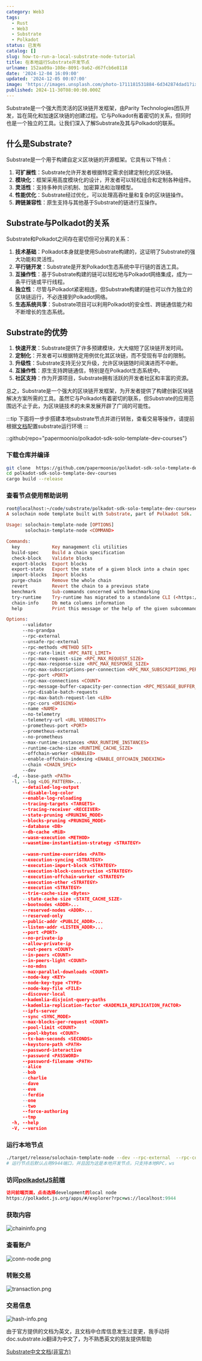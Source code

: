 ```yaml
---
category: Web3
tags:
  - Rust
  - Web3
  - Substrate
  - Polkadot
status: 已发布
catalog: []
slug: how-to-run-a-local-substrate-node-tutorial
title: 在本地运行Substrate开发节点
urlname: 152aa09a-108e-8091-9a62-d67fcb6e8118
date: '2024-12-04 16:09:00'
updated: '2024-12-05 00:07:00'
image: 'https://images.unsplash.com/photo-1711181531884-6d342874dad1?ixlib=rb-4.0.3&q=85&fm=jpg&crop=entropy&cs=srgb'
published: 2024-11-30T08:00:00.000Z
---
```


Substrate是一个强大而灵活的区块链开发框架，由Parity Technologies团队开发，旨在简化和加速区块链的创建过程。它与Polkadot有着密切的关系，但同时也是一个独立的工具。让我们深入了解Substrate及其与Polkadot的联系。


## 什么是Substrate?


Substrate是一个用于构建自定义区块链的开源框架。它具有以下特点：

1. **可扩展性**：Substrate允许开发者根据特定需求创建定制化的区块链。
2. **模块化**：框架采用高度模块化的设计，开发者可以轻松组合和定制各种组件。
3. **灵活性**：支持多种共识机制、加密算法和治理模型。
4. **性能优化**：Substrate经过优化，可以处理高吞吐量和复杂的区块链操作。
5. **跨链兼容性**：原生支持与其他基于Substrate的链进行互操作。

## Substrate与Polkadot的关系


Substrate和Polkadot之间存在密切但可分离的关系：

1. **技术基础**：Polkadot本身就是使用Substrate构建的，这证明了Substrate的强大功能和灵活性。
2. **平行链开发**：Substrate是开发Polkadot生态系统中平行链的首选工具。
3. **互操作性**：基于Substrate构建的链可以轻松地与Polkadot网络集成，成为一条平行链或平行线程。
4. **独立性**：尽管与Polkadot紧密相连，但Substrate构建的链也可以作为独立的区块链运行，不必连接到Polkadot网络。
5. **生态系统共享**：Substrate项目可以利用Polkadot的安全性、跨链通信能力和不断增长的生态系统。

## Substrate的优势

1. **快速开发**：Substrate提供了许多预建模块，大大缩短了区块链开发时间。
2. **定制化**：开发者可以根据特定用例优化其区块链，而不受现有平台的限制。
3. **升级性**：Substrate支持无分叉升级，允许区块链随时间演进而不中断。
4. **互操作性**：原生支持跨链通信，特别是在Polkadot生态系统中。
5. **社区支持**：作为开源项目，Substrate拥有活跃的开发者社区和丰富的资源。

总之，Substrate是一个强大的区块链开发框架，为开发者提供了构建创新区块链解决方案所需的工具。虽然它与Polkadot有着密切的联系，但Substrate的应用范围远不止于此，为区块链技术的未来发展开辟了广阔的可能性。


:::tip
下面将一步步搭建本地substrate节点并进行转账，查看交易等操作，请提前根据[文档](https://substrate-docs.pages.dev/en/install/macos/?mode=light)配置substrate运行环境
:::


::github{repo="papermoonio/polkadot-sdk-solo-template-dev-courses"}


### 下载仓库并编译


```bash
git clone  https://github.com/papermoonio/polkadot-sdk-solo-template-dev-courses 
cd polkadot-sdk-solo-template-dev-courses
cargo build --release
```


### 查看节点使用帮助说明


```prolog
root@localhost:~/code/substrate/polkadot-sdk-solo-template-dev-courses# ./target/release/solochain-template-node -h
A solochain node template built with Substrate, part of Polkadot Sdk.

Usage: solochain-template-node [OPTIONS]
       solochain-template-node <COMMAND>

Commands:
  key            Key management cli utilities
  build-spec     Build a chain specification
  check-block    Validate blocks
  export-blocks  Export blocks
  export-state   Export the state of a given block into a chain spec
  import-blocks  Import blocks
  purge-chain    Remove the whole chain
  revert         Revert the chain to a previous state
  benchmark      Sub-commands concerned with benchmarking
  try-runtime    Try-runtime has migrated to a standalone CLI (<https://github.com/paritytech/try-runtime-cli>). The subcommand exists as a stub and deprecation notice. It will be removed entirely some time after January 2024
  chain-info     Db meta columns information
  help           Print this message or the help of the given subcommand(s)

Options:
      --validator                                                                                Enable validator mode
      --no-grandpa                                                                               Disable GRANDPA
      --rpc-external                                                                             Listen to all RPC interfaces (default: local)
      --unsafe-rpc-external                                                                      Listen to all RPC interfaces
      --rpc-methods <METHOD SET>                                                                 RPC methods to expose. [default: auto] [possible values: auto, safe, unsafe]
      --rpc-rate-limit <RPC_RATE_LIMIT>                                                          RPC rate limiting (calls/minute) for each connection
      --rpc-max-request-size <RPC_MAX_REQUEST_SIZE>                                              Set the maximum RPC request payload size for both HTTP and WS in megabytes [default: 15]
      --rpc-max-response-size <RPC_MAX_RESPONSE_SIZE>                                            Set the maximum RPC response payload size for both HTTP and WS in megabytes [default: 15]
      --rpc-max-subscriptions-per-connection <RPC_MAX_SUBSCRIPTIONS_PER_CONNECTION>              Set the maximum concurrent subscriptions per connection [default: 1024]
      --rpc-port <PORT>                                                                          Specify JSON-RPC server TCP port
      --rpc-max-connections <COUNT>                                                              Maximum number of RPC server connections [default: 100]
      --rpc-message-buffer-capacity-per-connection <RPC_MESSAGE_BUFFER_CAPACITY_PER_CONNECTION>  The number of messages the RPC server is allowed to keep in memory [default: 64]
      --rpc-disable-batch-requests                                                               Disable RPC batch requests
      --rpc-max-batch-request-len <LEN>                                                          Limit the max length per RPC batch request
      --rpc-cors <ORIGINS>                                                                       Specify browser *origins* allowed to access the HTTP & WS RPC servers
      --name <NAME>                                                                              The human-readable name for this node
      --no-telemetry                                                                             Disable connecting to the Substrate telemetry server
      --telemetry-url <URL VERBOSITY>                                                            The URL of the telemetry server to connect to
      --prometheus-port <PORT>                                                                   Specify Prometheus exporter TCP Port
      --prometheus-external                                                                      Expose Prometheus exporter on all interfaces
      --no-prometheus                                                                            Do not expose a Prometheus exporter endpoint
      --max-runtime-instances <MAX_RUNTIME_INSTANCES>                                            The size of the instances cache for each runtime [max: 32] [default: 8]
      --runtime-cache-size <RUNTIME_CACHE_SIZE>                                                  Maximum number of different runtimes that can be cached [default: 2]
      --offchain-worker <ENABLED>                                                                Execute offchain workers on every block [default: when-authority] [possible values: always, never, when-authority]
      --enable-offchain-indexing <ENABLE_OFFCHAIN_INDEXING>                                      Enable offchain indexing API [default: false] [possible values: true, false]
      --chain <CHAIN_SPEC>                                                                       Specify the chain specification
      --dev                                                                                      Specify the development chain
  -d, --base-path <PATH>                                                                         Specify custom base path
  -l, --log <LOG_PATTERN>...                                                                     Sets a custom logging filter (syntax: `<target>=<level>`)
      --detailed-log-output                                                                      Enable detailed log output
      --disable-log-color                                                                        Disable log color output
      --enable-log-reloading                                                                     Enable feature to dynamically update and reload the log filter
      --tracing-targets <TARGETS>                                                                Sets a custom profiling filter
      --tracing-receiver <RECEIVER>                                                              Receiver to process tracing messages [default: log] [possible values: log]
      --state-pruning <PRUNING_MODE>                                                             Specify the state pruning mode
      --blocks-pruning <PRUNING_MODE>                                                            Specify the blocks pruning mode [default: archive-canonical]
      --database <DB>                                                                            Select database backend to use [possible values: rocksdb, paritydb, auto, paritydb-experimental]
      --db-cache <MiB>                                                                           Limit the memory the database cache can use
      --wasm-execution <METHOD>                                                                  Method for executing Wasm runtime code [default: compiled] [possible values: interpreted-i-know-what-i-do, compiled]
      --wasmtime-instantiation-strategy <STRATEGY>                                               The WASM instantiation method to use [default: pooling-copy-on-write] [possible values: pooling-copy-on-write, recreate-instance-copy-on-write, pooling,
                                                                                                 recreate-instance]
      --wasm-runtime-overrides <PATH>                                                            Specify the path where local WASM runtimes are stored
      --execution-syncing <STRATEGY>                                                             Runtime execution strategy for importing blocks during initial sync [possible values: native, wasm, both, native-else-wasm]
      --execution-import-block <STRATEGY>                                                        Runtime execution strategy for general block import (including locally authored blocks) [possible values: native, wasm, both, native-else-wasm]
      --execution-block-construction <STRATEGY>                                                  Runtime execution strategy for constructing blocks [possible values: native, wasm, both, native-else-wasm]
      --execution-offchain-worker <STRATEGY>                                                     Runtime execution strategy for offchain workers [possible values: native, wasm, both, native-else-wasm]
      --execution-other <STRATEGY>                                                               Runtime execution strategy when not syncing, importing or constructing blocks [possible values: native, wasm, both, native-else-wasm]
      --execution <STRATEGY>                                                                     The execution strategy that should be used by all execution contexts [possible values: native, wasm, both, native-else-wasm]
      --trie-cache-size <Bytes>                                                                  Specify the state cache size [default: 67108864]
      --state-cache-size <STATE_CACHE_SIZE>                                                      DEPRECATED: switch to `--trie-cache-size`
      --bootnodes <ADDR>...                                                                      Specify a list of bootnodes
      --reserved-nodes <ADDR>...                                                                 Specify a list of reserved node addresses
      --reserved-only                                                                            Whether to only synchronize the chain with reserved nodes
      --public-addr <PUBLIC_ADDR>...                                                             Public address that other nodes will use to connect to this node
      --listen-addr <LISTEN_ADDR>...                                                             Listen on this multiaddress
      --port <PORT>                                                                              Specify p2p protocol TCP port
      --no-private-ip                                                                            Always forbid connecting to private IPv4/IPv6 addresses
      --allow-private-ip                                                                         Always accept connecting to private IPv4/IPv6 addresses
      --out-peers <COUNT>                                                                        Number of outgoing connections we're trying to maintain [default: 8]
      --in-peers <COUNT>                                                                         Maximum number of inbound full nodes peers [default: 32]
      --in-peers-light <COUNT>                                                                   Maximum number of inbound light nodes peers [default: 100]
      --no-mdns                                                                                  Disable mDNS discovery (default: true)
      --max-parallel-downloads <COUNT>                                                           Maximum number of peers from which to ask for the same blocks in parallel [default: 5]
      --node-key <KEY>                                                                           Secret key to use for p2p networking
      --node-key-type <TYPE>                                                                     Crypto primitive to use for p2p networking [default: ed25519] [possible values: ed25519]
      --node-key-file <FILE>                                                                     File from which to read the node's secret key to use for p2p networking
      --discover-local                                                                           Enable peer discovery on local networks
      --kademlia-disjoint-query-paths                                                            Require iterative Kademlia DHT queries to use disjoint paths
      --kademlia-replication-factor <KADEMLIA_REPLICATION_FACTOR>                                Kademlia replication factor [default: 20]
      --ipfs-server                                                                              Join the IPFS network and serve transactions over bitswap protocol
      --sync <SYNC_MODE>                                                                         Blockchain syncing mode. [default: full] [possible values: full, fast, fast-unsafe, warp]
      --max-blocks-per-request <COUNT>                                                           Maximum number of blocks per request [default: 64]
      --pool-limit <COUNT>                                                                       Maximum number of transactions in the transaction pool [default: 8192]
      --pool-kbytes <COUNT>                                                                      Maximum number of kilobytes of all transactions stored in the pool [default: 20480]
      --tx-ban-seconds <SECONDS>                                                                 How long a transaction is banned for
      --keystore-path <PATH>                                                                     Specify custom keystore path
      --password-interactive                                                                     Use interactive shell for entering the password used by the keystore
      --password <PASSWORD>                                                                      Password used by the keystore
      --password-filename <PATH>                                                                 File that contains the password used by the keystore
      --alice                                                                                    Shortcut for `--name Alice --validator`
      --bob                                                                                      Shortcut for `--name Bob --validator`
      --charlie                                                                                  Shortcut for `--name Charlie --validator`
      --dave                                                                                     Shortcut for `--name Dave --validator`
      --eve                                                                                      Shortcut for `--name Eve --validator`
      --ferdie                                                                                   Shortcut for `--name Ferdie --validator`
      --one                                                                                      Shortcut for `--name One --validator`
      --two                                                                                      Shortcut for `--name Two --validator`
      --force-authoring                                                                          Enable authoring even when offline
      --tmp                                                                                      Run a temporary node
  -h, --help                                                                                     Print help (see more with '--help')
  -V, --version                                                                                  Print version
```


### 运行本地节点


```bash
./target/release/solochain-template-node --dev --rpc-external  --rpc-cors all
# 运行节点后默认占用9944端口，并且因为这是本地开发节点，只支持本地RPC，ws
```


### 访问[polkadotJS前端](https://polkadot.js.org/apps/#/explorer?rpc=ws://localhost:9944)


```prolog
访问前端页面，点击选择development的local node
https://polkadot.js.org/apps/#/explorer?rpc=ws://localhost:9944
```


### 获取内容


![chaininfo.png](https://prod-files-secure.s3.us-west-2.amazonaws.com/5d24fe63-e567-4804-86f9-9fdc62e13082/89be5adf-5619-4306-be75-45b425e3c446/chaininfo.png?X-Amz-Algorithm=AWS4-HMAC-SHA256&X-Amz-Content-Sha256=UNSIGNED-PAYLOAD&X-Amz-Credential=ASIAZI2LB466SB32UFVB%2F20250328%2Fus-west-2%2Fs3%2Faws4_request&X-Amz-Date=20250328T213247Z&X-Amz-Expires=3600&X-Amz-Security-Token=IQoJb3JpZ2luX2VjEP7%2F%2F%2F%2F%2F%2F%2F%2F%2F%2FwEaCXVzLXdlc3QtMiJHMEUCIQD4k9YAMlDnKPZueES8lLPF1gZQP4EBvqtFwqQgnkaq7AIgbEw5zwfm5GifLOLwSgNVBKkWFkg67dgYRBVwZq%2BsKmEq%2FwMIZxAAGgw2Mzc0MjMxODM4MDUiDEnhK6PJJgJxUifrKSrcA7ZhRNmPvSs3sNbvgbYE9oGW0nyGrCIrS2GTDrxsycFUGWJduAirlVK%2BBwRLmpwPMnP0EHqE%2Fzs4iak6shdUEt75cd0R2GUfC5mUXp7MS3Jr8Y2aLcmLuKrghWMUAZL3rvDL56azxave%2BJRfr9fKV%2FgbLUvsUKePlTKtQsOyY7%2BRiIe8JAWZLuAglvNvwTZP6%2FQEP2n63pvkIAtT1fxOZrF1bRsMLS%2B6zmZubuN%2BTdY0TCfYLslsq%2Fse6nLlrwkNBts5ttX0o19X77%2FB5lK1zF7O1DbfpTJUylSGh%2Ff9fKCSkMgNf55odcaR2lkuRldUypLTcoy3fTplXzOngC3qyO6LhbD62Bs1PDKODutbSuEwHbIM4IVoWKut41s%2FmE0uHlB%2BtiXYrPU8dcObRbaZR%2BNrAp01dzTMb5Uvy8ZUKcc%2FXkKOUARNSra2FmqDMvZ7GtYPZRuuhwF6YWKq%2BXhycv8kXNiA1iMPh3cIzBuQp%2BHtGtBqwYcyFu5ROpGo7CDwS3mt7ML2unpAq%2FDqosGjE0DoyDUT1A1c2%2FpiIiW36HlmB%2B0uPqAsq1SgC7Oo%2BjAslnusgNnJWVgV3%2F7ZxuBtM5u8xbIBdGvIY7pW7ZV8rDArFJi4QhYGvMVqf2PRMMmonL8GOqUBlHyHINCEfHh6mXwnnnNghU1U7oAKLmGEkucsqyM3XgU0ouqnNgO2ecJYGryrn2KG%2FKorACKKHC0RLIVA%2BvjbZBvsQvhoeAeGhPm%2BLEPMp636xKhgHLAyVJbfZUcIiQuKn1O8t3PJJLfoZbs5azxypIHJOqByxrHNRaqyvdZqCPjULtI9ymukJOZwvlmlCzEfTs4BL1%2BojmSidPgaYLrfp8KDRsjX&X-Amz-Signature=80924b703be3dfeb17e5431cfe9b792d0f91df55e0b4ec3ea965e06cd6521e31&X-Amz-SignedHeaders=host&x-id=GetObject)


### 查看账户


![conn-node.png](https://prod-files-secure.s3.us-west-2.amazonaws.com/5d24fe63-e567-4804-86f9-9fdc62e13082/05964f92-c6d8-42d1-b4a1-b3a852295683/conn-node.png?X-Amz-Algorithm=AWS4-HMAC-SHA256&X-Amz-Content-Sha256=UNSIGNED-PAYLOAD&X-Amz-Credential=ASIAZI2LB466SB32UFVB%2F20250328%2Fus-west-2%2Fs3%2Faws4_request&X-Amz-Date=20250328T213247Z&X-Amz-Expires=3600&X-Amz-Security-Token=IQoJb3JpZ2luX2VjEP7%2F%2F%2F%2F%2F%2F%2F%2F%2F%2FwEaCXVzLXdlc3QtMiJHMEUCIQD4k9YAMlDnKPZueES8lLPF1gZQP4EBvqtFwqQgnkaq7AIgbEw5zwfm5GifLOLwSgNVBKkWFkg67dgYRBVwZq%2BsKmEq%2FwMIZxAAGgw2Mzc0MjMxODM4MDUiDEnhK6PJJgJxUifrKSrcA7ZhRNmPvSs3sNbvgbYE9oGW0nyGrCIrS2GTDrxsycFUGWJduAirlVK%2BBwRLmpwPMnP0EHqE%2Fzs4iak6shdUEt75cd0R2GUfC5mUXp7MS3Jr8Y2aLcmLuKrghWMUAZL3rvDL56azxave%2BJRfr9fKV%2FgbLUvsUKePlTKtQsOyY7%2BRiIe8JAWZLuAglvNvwTZP6%2FQEP2n63pvkIAtT1fxOZrF1bRsMLS%2B6zmZubuN%2BTdY0TCfYLslsq%2Fse6nLlrwkNBts5ttX0o19X77%2FB5lK1zF7O1DbfpTJUylSGh%2Ff9fKCSkMgNf55odcaR2lkuRldUypLTcoy3fTplXzOngC3qyO6LhbD62Bs1PDKODutbSuEwHbIM4IVoWKut41s%2FmE0uHlB%2BtiXYrPU8dcObRbaZR%2BNrAp01dzTMb5Uvy8ZUKcc%2FXkKOUARNSra2FmqDMvZ7GtYPZRuuhwF6YWKq%2BXhycv8kXNiA1iMPh3cIzBuQp%2BHtGtBqwYcyFu5ROpGo7CDwS3mt7ML2unpAq%2FDqosGjE0DoyDUT1A1c2%2FpiIiW36HlmB%2B0uPqAsq1SgC7Oo%2BjAslnusgNnJWVgV3%2F7ZxuBtM5u8xbIBdGvIY7pW7ZV8rDArFJi4QhYGvMVqf2PRMMmonL8GOqUBlHyHINCEfHh6mXwnnnNghU1U7oAKLmGEkucsqyM3XgU0ouqnNgO2ecJYGryrn2KG%2FKorACKKHC0RLIVA%2BvjbZBvsQvhoeAeGhPm%2BLEPMp636xKhgHLAyVJbfZUcIiQuKn1O8t3PJJLfoZbs5azxypIHJOqByxrHNRaqyvdZqCPjULtI9ymukJOZwvlmlCzEfTs4BL1%2BojmSidPgaYLrfp8KDRsjX&X-Amz-Signature=65229f0d5dfcb478fc80cc0310b624c0f0947ddd681e31b093c541c9d88513f1&X-Amz-SignedHeaders=host&x-id=GetObject)


### 转账交易


![transaction.png](https://prod-files-secure.s3.us-west-2.amazonaws.com/5d24fe63-e567-4804-86f9-9fdc62e13082/65593d3b-9b56-4fbe-a383-1447c903127f/transaction.png?X-Amz-Algorithm=AWS4-HMAC-SHA256&X-Amz-Content-Sha256=UNSIGNED-PAYLOAD&X-Amz-Credential=ASIAZI2LB466SB32UFVB%2F20250328%2Fus-west-2%2Fs3%2Faws4_request&X-Amz-Date=20250328T213247Z&X-Amz-Expires=3600&X-Amz-Security-Token=IQoJb3JpZ2luX2VjEP7%2F%2F%2F%2F%2F%2F%2F%2F%2F%2FwEaCXVzLXdlc3QtMiJHMEUCIQD4k9YAMlDnKPZueES8lLPF1gZQP4EBvqtFwqQgnkaq7AIgbEw5zwfm5GifLOLwSgNVBKkWFkg67dgYRBVwZq%2BsKmEq%2FwMIZxAAGgw2Mzc0MjMxODM4MDUiDEnhK6PJJgJxUifrKSrcA7ZhRNmPvSs3sNbvgbYE9oGW0nyGrCIrS2GTDrxsycFUGWJduAirlVK%2BBwRLmpwPMnP0EHqE%2Fzs4iak6shdUEt75cd0R2GUfC5mUXp7MS3Jr8Y2aLcmLuKrghWMUAZL3rvDL56azxave%2BJRfr9fKV%2FgbLUvsUKePlTKtQsOyY7%2BRiIe8JAWZLuAglvNvwTZP6%2FQEP2n63pvkIAtT1fxOZrF1bRsMLS%2B6zmZubuN%2BTdY0TCfYLslsq%2Fse6nLlrwkNBts5ttX0o19X77%2FB5lK1zF7O1DbfpTJUylSGh%2Ff9fKCSkMgNf55odcaR2lkuRldUypLTcoy3fTplXzOngC3qyO6LhbD62Bs1PDKODutbSuEwHbIM4IVoWKut41s%2FmE0uHlB%2BtiXYrPU8dcObRbaZR%2BNrAp01dzTMb5Uvy8ZUKcc%2FXkKOUARNSra2FmqDMvZ7GtYPZRuuhwF6YWKq%2BXhycv8kXNiA1iMPh3cIzBuQp%2BHtGtBqwYcyFu5ROpGo7CDwS3mt7ML2unpAq%2FDqosGjE0DoyDUT1A1c2%2FpiIiW36HlmB%2B0uPqAsq1SgC7Oo%2BjAslnusgNnJWVgV3%2F7ZxuBtM5u8xbIBdGvIY7pW7ZV8rDArFJi4QhYGvMVqf2PRMMmonL8GOqUBlHyHINCEfHh6mXwnnnNghU1U7oAKLmGEkucsqyM3XgU0ouqnNgO2ecJYGryrn2KG%2FKorACKKHC0RLIVA%2BvjbZBvsQvhoeAeGhPm%2BLEPMp636xKhgHLAyVJbfZUcIiQuKn1O8t3PJJLfoZbs5azxypIHJOqByxrHNRaqyvdZqCPjULtI9ymukJOZwvlmlCzEfTs4BL1%2BojmSidPgaYLrfp8KDRsjX&X-Amz-Signature=33e62a7c414ddaeb3635a98d3db34589294a8de436359b6af0e9f5c38914dc68&X-Amz-SignedHeaders=host&x-id=GetObject)


### 交易信息


![hash-info.png](https://prod-files-secure.s3.us-west-2.amazonaws.com/5d24fe63-e567-4804-86f9-9fdc62e13082/7b9b0ba8-edf2-4998-9e9d-9cde7a64aa23/hash-info.png?X-Amz-Algorithm=AWS4-HMAC-SHA256&X-Amz-Content-Sha256=UNSIGNED-PAYLOAD&X-Amz-Credential=ASIAZI2LB466SB32UFVB%2F20250328%2Fus-west-2%2Fs3%2Faws4_request&X-Amz-Date=20250328T213247Z&X-Amz-Expires=3600&X-Amz-Security-Token=IQoJb3JpZ2luX2VjEP7%2F%2F%2F%2F%2F%2F%2F%2F%2F%2FwEaCXVzLXdlc3QtMiJHMEUCIQD4k9YAMlDnKPZueES8lLPF1gZQP4EBvqtFwqQgnkaq7AIgbEw5zwfm5GifLOLwSgNVBKkWFkg67dgYRBVwZq%2BsKmEq%2FwMIZxAAGgw2Mzc0MjMxODM4MDUiDEnhK6PJJgJxUifrKSrcA7ZhRNmPvSs3sNbvgbYE9oGW0nyGrCIrS2GTDrxsycFUGWJduAirlVK%2BBwRLmpwPMnP0EHqE%2Fzs4iak6shdUEt75cd0R2GUfC5mUXp7MS3Jr8Y2aLcmLuKrghWMUAZL3rvDL56azxave%2BJRfr9fKV%2FgbLUvsUKePlTKtQsOyY7%2BRiIe8JAWZLuAglvNvwTZP6%2FQEP2n63pvkIAtT1fxOZrF1bRsMLS%2B6zmZubuN%2BTdY0TCfYLslsq%2Fse6nLlrwkNBts5ttX0o19X77%2FB5lK1zF7O1DbfpTJUylSGh%2Ff9fKCSkMgNf55odcaR2lkuRldUypLTcoy3fTplXzOngC3qyO6LhbD62Bs1PDKODutbSuEwHbIM4IVoWKut41s%2FmE0uHlB%2BtiXYrPU8dcObRbaZR%2BNrAp01dzTMb5Uvy8ZUKcc%2FXkKOUARNSra2FmqDMvZ7GtYPZRuuhwF6YWKq%2BXhycv8kXNiA1iMPh3cIzBuQp%2BHtGtBqwYcyFu5ROpGo7CDwS3mt7ML2unpAq%2FDqosGjE0DoyDUT1A1c2%2FpiIiW36HlmB%2B0uPqAsq1SgC7Oo%2BjAslnusgNnJWVgV3%2F7ZxuBtM5u8xbIBdGvIY7pW7ZV8rDArFJi4QhYGvMVqf2PRMMmonL8GOqUBlHyHINCEfHh6mXwnnnNghU1U7oAKLmGEkucsqyM3XgU0ouqnNgO2ecJYGryrn2KG%2FKorACKKHC0RLIVA%2BvjbZBvsQvhoeAeGhPm%2BLEPMp636xKhgHLAyVJbfZUcIiQuKn1O8t3PJJLfoZbs5azxypIHJOqByxrHNRaqyvdZqCPjULtI9ymukJOZwvlmlCzEfTs4BL1%2BojmSidPgaYLrfp8KDRsjX&X-Amz-Signature=bfe16f0acd11d74f69d239f0c103681902461c6f49c63a292d0f0fd78c450a02&X-Amz-SignedHeaders=host&x-id=GetObject)


由于官方提供的文档为英文，且文档中仓库信息发生过变更，我手动将doc.substrate.io翻译为中文了，为不熟悉英文的朋友提供帮助


[ Substrate中文文档(非官方)](https://substrate-docs.pages.dev/en/tutorials/build-a-blockchain/?mode=light)

